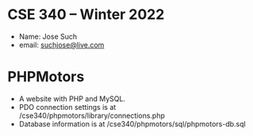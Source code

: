 # CSE 340 – Winter 2022
  - Name: Jose Such
  - email: suchjose@live.com

  # PHPMotors
  - A website with PHP and MySQL.
  - PDO connection settings is at /cse340/phpmotors/library/connections.php
  - Database information is at /cse340/phpmotors/sql/phpmotors-db.sql
